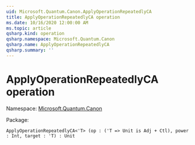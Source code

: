 ```yaml
---
uid: Microsoft.Quantum.Canon.ApplyOperationRepeatedlyCA
title: ApplyOperationRepeatedlyCA operation
ms.date: 10/16/2020 12:00:00 AM
ms.topic: article
qsharp.kind: operation
qsharp.namespace: Microsoft.Quantum.Canon
qsharp.name: ApplyOperationRepeatedlyCA
qsharp.summary: ''
---
```


# ApplyOperationRepeatedlyCA operation

Namespace: [Microsoft.Quantum.Canon](xref:Microsoft.Quantum.Canon)

Package: [](https://nuget.org/packages/)




```Q#
ApplyOperationRepeatedlyCA<'T> (op : ('T => Unit is Adj + Ctl), power : Int, target : 'T) : Unit
```
